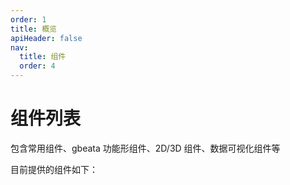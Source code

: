 ```yaml
---
order: 1
title: 概览
apiHeader: false
nav:
  title: 组件
  order: 4
---
```


# 组件列表

包含常用组件、gbeata 功能形组件、2D/3D 组件、数据可视化组件等

目前提供的组件如下：
